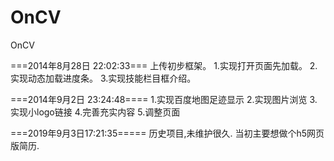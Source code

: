 OnCV
====

OnCV

===2014年8月28日 22:02:33===
上传初步框架。
1.实现打开页面先加载。
2.实现动态加载进度条。
3.实现技能栏目框介绍。

===2014年9月2日 23:24:48====
1.实现百度地图足迹显示
2.实现图片浏览
3.实现小logo链接
4.完善充实内容
5.调整页面


===2019年9月3日17:21:35=====
历史项目,未维护很久.
当初主要想做个h5网页版简历.
